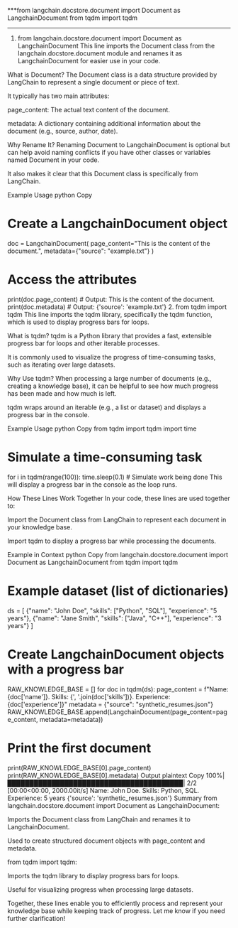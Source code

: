 ***from langchain.docstore.document import Document as LangchainDocument
from tqdm import tqdm
***

1. from langchain.docstore.document import Document as LangchainDocument
This line imports the Document class from the langchain.docstore.document module and renames it as LangchainDocument for easier use in your code.

What is Document?
The Document class is a data structure provided by LangChain to represent a single document or piece of text.

It typically has two main attributes:

page_content: The actual text content of the document.

metadata: A dictionary containing additional information about the document (e.g., source, author, date).

Why Rename It?
Renaming Document to LangchainDocument is optional but can help avoid naming conflicts if you have other classes or variables named Document in your code.

It also makes it clear that this Document class is specifically from LangChain.

Example Usage
python
Copy
# Create a LangchainDocument object
doc = LangchainDocument(
    page_content="This is the content of the document.",
    metadata={"source": "example.txt"}
)

# Access the attributes
print(doc.page_content)  # Output: This is the content of the document.
print(doc.metadata)      # Output: {'source': 'example.txt'}
2. from tqdm import tqdm
This line imports the tqdm library, specifically the tqdm function, which is used to display progress bars for loops.

What is tqdm?
tqdm is a Python library that provides a fast, extensible progress bar for loops and other iterable processes.

It is commonly used to visualize the progress of time-consuming tasks, such as iterating over large datasets.

Why Use tqdm?
When processing a large number of documents (e.g., creating a knowledge base), it can be helpful to see how much progress has been made and how much is left.

tqdm wraps around an iterable (e.g., a list or dataset) and displays a progress bar in the console.

Example Usage
python
Copy
from tqdm import tqdm
import time

# Simulate a time-consuming task
for i in tqdm(range(100)):
    time.sleep(0.1)  # Simulate work being done
This will display a progress bar in the console as the loop runs.

How These Lines Work Together
In your code, these lines are used together to:

Import the Document class from LangChain to represent each document in your knowledge base.

Import tqdm to display a progress bar while processing the documents.

Example in Context
python
Copy
from langchain.docstore.document import Document as LangchainDocument
from tqdm import tqdm

# Example dataset (list of dictionaries)
ds = [
    {"name": "John Doe", "skills": ["Python", "SQL"], "experience": "5 years"},
    {"name": "Jane Smith", "skills": ["Java", "C++"], "experience": "3 years"}
]

# Create LangchainDocument objects with a progress bar
RAW_KNOWLEDGE_BASE = []
for doc in tqdm(ds):
    page_content = f"Name: {doc['name']}. Skills: {', '.join(doc['skills'])}. Experience: {doc['experience']}"
    metadata = {"source": "synthetic_resumes.json"}
    RAW_KNOWLEDGE_BASE.append(LangchainDocument(page_content=page_content, metadata=metadata))

# Print the first document
print(RAW_KNOWLEDGE_BASE[0].page_content)
print(RAW_KNOWLEDGE_BASE[0].metadata)
Output
plaintext
Copy
100%|████████████████████████████████████████| 2/2 [00:00<00:00, 2000.00it/s]
Name: John Doe. Skills: Python, SQL. Experience: 5 years
{'source': 'synthetic_resumes.json'}
Summary
from langchain.docstore.document import Document as LangchainDocument:

Imports the Document class from LangChain and renames it to LangchainDocument.

Used to create structured document objects with page_content and metadata.

from tqdm import tqdm:

Imports the tqdm library to display progress bars for loops.

Useful for visualizing progress when processing large datasets.

Together, these lines enable you to efficiently process and represent your knowledge base while keeping track of progress. Let me know if you need further clarification!

